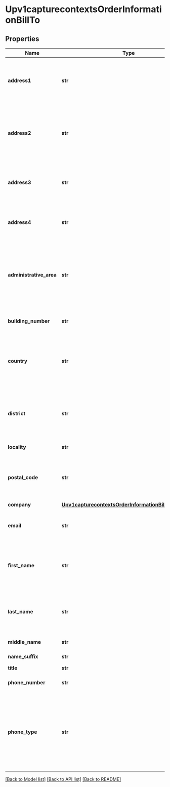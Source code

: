 # Upv1capturecontextsOrderInformationBillTo

## Properties
Name | Type | Description | Notes
------------ | ------------- | ------------- | -------------
**address1** | **str** | Payment card billing street address as it appears on the credit card issuer&#39;s records.  | [optional] 
**address2** | **str** | Used for additional address information. For example: _Attention: Accounts Payable_ Optional field.  | [optional] 
**address3** | **str** | Additional address information (third line of the billing address) | [optional] 
**address4** | **str** | Additional address information (fourth line of the billing address)  | [optional] 
**administrative_area** | **str** | State or province of the billing address. Use the [State, Province, and Territory Codes for the United States and Canada](https://developer.cybersource.com/library/documentation/sbc/quickref/states_and_provinces.pdf).  | [optional] 
**building_number** | **str** | Building number in the street address.  | [optional] 
**country** | **str** | Payment card billing country. Use the two-character [ISO Standard Country Codes](http://apps.cybersource.com/library/documentation/sbc/quickref/countries_alpha_list.pdf).  | [optional] 
**district** | **str** | Customer&#39;s neighborhood, community, or region (a barrio in Brazil) within the city or municipality  | [optional] 
**locality** | **str** | Payment card billing city.  | [optional] 
**postal_code** | **str** | Postal code for the billing address. The postal code must consist of 5 to 9 digits.  | [optional] 
**company** | [**Upv1capturecontextsOrderInformationBillToCompany**](Upv1capturecontextsOrderInformationBillToCompany.md) |  | [optional] 
**email** | **str** | Customer&#39;s email address, including the full domain name.  | [optional] 
**first_name** | **str** | Customer&#39;s first name. This name must be the same as the name on the card | [optional] 
**last_name** | **str** | Customer&#39;s last name. This name must be the same as the name on the card.  | [optional] 
**middle_name** | **str** | Customer&#39;s middle name.  | [optional] 
**name_suffix** | **str** | Customer&#39;s name suffix.  | [optional] 
**title** | **str** | Title.  | [optional] 
**phone_number** | **str** | Customer&#39;s phone number.  | [optional] 
**phone_type** | **str** | Customer&#39;s phone number type.  #### For Payouts: This field may be sent only for FDC Compass.  Possible Values: * day * home * night * work  | [optional] 

[[Back to Model list]](../README.md#documentation-for-models) [[Back to API list]](../README.md#documentation-for-api-endpoints) [[Back to README]](../README.md)


